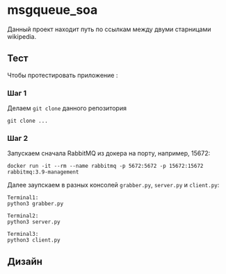# msgqueue_soa

Данный проект находит путь по ссылкам между двуми старницами wikipedia.


## Тест

Чтобы протестировать приложение :

### Шаг 1

Делаем `git clone` данного репозитория

```
git clone ...
```

### Шаг 2

Запускаем сначала RabbitMQ из докера на порту, например, 15672:

```
docker run -it --rm --name rabbitmq -p 5672:5672 -p 15672:15672 rabbitmq:3.9-management
```

Далее заупскаем в разных консолей `grabber.py`, `server.py` и `client.py`:

```
Terminal1:
python3 grabber.py

Terminal2:
python3 server.py

Terminal3:
python3 client.py
```

## Дизайн
